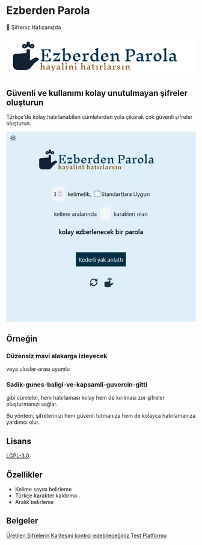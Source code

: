 # Ezberden Parola

🔑 Şifreniz Hafızanızda

![logo](static/img/ezberden-light.png)

## Güvenli ve kullanımı kolay unutulmayan şifreler oluşturun

Türkçe'de kolay hatırlanabilen cümlelerden yola çıkarak çok güvenli şifreler oluşturun.

![kullanım](static/img/ezberden-parola.webp)

## Örneğin

### Düzensiz mavi alakarga i̇zleyecek

 veya uluslar-arası uyumlu

### Sadik-gunes-baligi-ve-kapsamli-guvercin-gitti

gibi cümleler, hem hatırlaması kolay hem de kırılması zor şifreler oluşturmanızı sağlar.

Bu yöntem, şifrelerinizi hem güvenli tutmanıza hem de kolayca hatırlamanıza yardımcı olur.

## Lisans

[LGPL-3.0](http://www.gnu.org/licenses/lgpl.html)

## Özellikler

- Kelime sayısı belirleme
- Türkçe karakter kaldırma
- Aralık belirleme

## Belgeler

[Üretilen Şifrelerin Kalitesini kontrol edebileceğiniz Test Platformu](<https://www.bennish.net/password-strength-checker/>)
